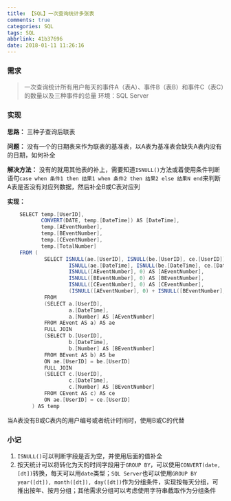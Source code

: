 ```yaml
---
title: 【SQL】一次查询统计多张表
comments: true
categories: SQL
tags: SQL
abbrlink: 41b37696
date: 2018-01-11 11:26:16
---
```


### 需求
> 一次查询统计所有用户每天的事件A（表A）、事件B（表B）和事件C（表C）的数量以及三种事件的总量
环境：SQL Server

### 实现
**思路：** 三种子查询后联表

**问题：** 没有一个的日期表来作为联表的基准表，以A表为基准表会缺失A表内没有的日期，如何补全

**解决方法：** 没有的就用其他表的补上，需要知道`ISNULL()`方法或着使用条件判断语句`case when 条件1 then 结果1 when 条件2 then 结果2 else 结果N end`来判断A表是否没有对应列数据，然后补全B或C表对应列

**实现：**
```cs
	SELECT temp.[UserID],
		   CONVERT(DATE, temp.[DateTime]) AS [DateTime],
		   temp.[AEventNumber],
		   temp.[BEventNumber],
		   temp.[CEventNumber],
		   temp.[TotalNumber]
	FROM (
			SELECT ISNULL(ae.[UserID], ISNULL(be.[UserID], ce.[UserID])) AS [UserID],
					ISNULL(ae.[DateTime], ISNULL(be.[DateTime], ce.[DateTime])) AS [DateTime],
					ISNULL([AEventNumber], 0) AS [AEventNumber],
					ISNULL([BEventNumber], 0) AS [BEventNumber],
					ISNULL([CEventNumber], 0) AS [CEventNumber],
					(ISNULL([AEventNumber], 0) + ISNULL([BEventNumber], 0) + ISNULL([CEventNumber], 0)) as TotalNumber
			FROM
			(SELECT a.[UserID],
					a.[DateTime],
				    a.[Number] AS [AEventNumber]
		    FROM AEvent AS a) AS ae
			FULL JOIN
			(SELECT b.[UserID],
					b.[DateTime],
				    b.[Number] AS [BEventNumber]
		    FROM BEvent AS b) AS be
			ON ae.[UserID] = be.[UserID]
			FULL JOIN
			(SELECT c.[UserID],
					c.[DateTime],
				    c.[Number] AS [BEventNumber]
		    FROM CEvent AS c) AS ce
			ON ae.[UserID] = ce.[UserID]
		) AS temp
```
当A表没有B或C表内的用户编号或者统计时间时，使用B或C的代替

### 小记
1. `ISNULL()`可以判断字段是否为空，并使用后面的值补全
2. 按天统计可以将转化为天的时间字段用于`GROUP BY`，可以使用`CONVERT(date, [dt])`转换，每天可以用`date`类型；`SQL Server`也可以使用`GROUP BY year([dt]), month([dt]), day([dt])`作为分组条件，实现按每天分组，可推出按年、按月分组；其他需求分组可以考虑使用字符串截取作为分组条件
